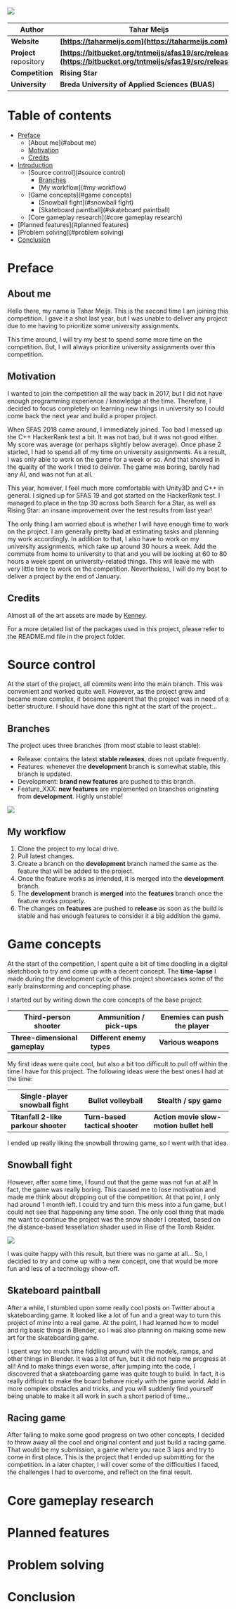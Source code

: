 # ![](Media/SFASLogo.png)

| Author                 | Tahar Meijs                                                  |
| ---------------------- | ------------------------------------------------------------ |
| **Website**            | **[https://taharmeijs.com](https://taharmeijs.com)**         |
| **Project** repository | **[https://bitbucket.org/tntmeijs/sfas19/src/release/](https://bitbucket.org/tntmeijs/sfas19/src/release/)** |
| **Competition**        | **Rising Star**                                              |
| **University**         | **Breda University of Applied Sciences (BUAS)**              |

# Table of contents

- [Preface](#preface)
  - [About me](#about me)
  - [Motivation](#motivation)
  - [Credits](#credits)
- [Introduction](#introduction)
  - [Source control](#source control)
    - [Branches](#branches)
    - [My workflow](#my workflow)
  - [Game concepts](#game concepts)
    - [Snowball fight](#snowball fight)
    - [Skateboard paintball](#skateboard paintball)
  - [Core gameplay research](#core gameplay research)
- [Planned features](#planned features)
- [Problem solving](#problem solving)
- [Conclusion](#conclusion)

# Preface

## About me

Hello there, my name is Tahar Meijs. This is the second time I am joining this competition. I gave it a shot last year, but I was unable to deliver any project due to me having to prioritize some university assignments.

This time around, I will try my best to spend some more time on the competition. But, I will always prioritize university assignments over this competition.

## Motivation

I wanted to join the competition all the way back in 2017, but I did not have enough programming experience / knowledge at the time. Therefore, I decided to focus completely on learning new things in university so I could come back the next year and build a proper project.

When SFAS 2018 came around, I immediately joined. Too bad I messed up the C++ HackerRank test a bit. It was not bad, but it was not good either. My score was average (or perhaps slightly below average). Once phase 2 started, I had to spend all of my time on university assignments. As a result, I was only able to work on the game for a week or so. And that showed in the quality of the work I tried to deliver. The game was boring, barely had any AI, and was not fun at all.

This year, however, I feel much more comfortable with Unity3D and C++ in general. I signed up for SFAS 19 and got started on the HackerRank test. I managed to place in the top 30 across both Search for a Star, as well as Rising Star: an insane improvement over the test results from last year!

The only thing I am worried about is whether I will have enough time to work on the project. I am generally pretty bad at estimating tasks and planning my work accordingly. In addition to that, I also have to work on my university assignments, which take up around 30 hours a week. Add the commute from home to university to that and you will be looking at 60 to 80 hours a week spent on university-related things. This will leave me with very little time to work on the competition. Nevertheless, I will do my best to deliver a project by the end of January.

## Credits

Almost all of the art assets are made by [Kenney](https://kenney.nl).

For a more detailed list of the packages used in this project, please refer to the README.md file in the project folder.

# Source control

At the start of the project, all commits went into the main branch. This was convenient and worked quite well. However, as the project grew and became more complex, it became apparent that the project was in need of a better structure. I should have done this right at the start of the project...

## Branches

The project uses three branches (from most stable to least stable):

- Release: contains the latest **stable releases**, does not update frequently.
- Features: whenever the **development** branch is somewhat stable, this branch is updated.
- Development: **brand new features** are pushed to this branch.
- Feature_XXX: **new features** are implemented on branches originating from **development**. Highly unstable!

![](Media/Branches.png)

## My workflow

1. Clone the project to my local drive.
2. Pull latest changes.
3. Create a branch on the **development** branch named the same as the feature that will be added to the project.
4. Once the feature works as intended, it is merged into the **development** branch.
5. The **development** branch is **merged** into the **features** branch once the feature works properly.
6. The changes on **features** are pushed to **release** as soon as the build is stable and has enough features to consider it a big addition the game.

# Game concepts

At the start of the competition, I spent quite a bit of time doodling in a digital sketchbook to try and come up with a decent concept. The **time-lapse** I made during the development cycle of this project showcases some of the early brainstorming and concepting phase.

I started out by writing down the core concepts of the base project:

| **Third-person shooter**       | **Ammunition / pick-ups** | **Enemies can push the player** |
| ------------------------------ | ------------------------- | ------------------------------- |
| **Three-dimensional gameplay** | **Different enemy types** | **Various weapons**             |

My first ideas were quite cool, but also a bit too difficult to pull off within the time I have for this project. The following ideas were the best ones I had at the time:

| Single-player snowball fight         | **Bullet volleyball**           | **Stealth / spy game**                   |
| ------------------------------------ | ------------------------------- | ---------------------------------------- |
| **Titanfall 2-like parkour shooter** | **Turn-based tactical shooter** | **Action movie slow-motion bullet hell** |

I ended up really liking the snowball throwing game, so I went with that idea.

## Snowball fight

However, after some time, I found out that the game was not fun at all! In fact, the game was really boring. This caused me to lose motivation and made me think about dropping out of the competition. At that point, I only had around 1 month left. I could try and turn this mess into a fun game, but I could not see that happening any time soon. The only cool thing that made me want to continue the project was the snow shader I created, based on the distance-based tessellation shader used in Rise of the Tomb Raider.

![](Media/dynamic_snow_mesh_throwing_balls.gif)

I was quite happy with this result, but there was no game at all... So, I decided to try and come up with a new concept, one that would be more fun and less of a technology show-off.

## Skateboard paintball

After a while, I stumbled upon some really cool posts on Twitter about a skateboarding game. It looked like a lot of fun and a great way to turn this project of mine into a real game. At the point, I had learned how to model and rig basic things in Blender, so I was also planning on making some new art for the skateboarding game.

I spent way too much time fiddling around with the models, ramps, and other things in Blender. It was a lot of fun, but it did not help me progress at all! And to make things even worse, after jumping into the code, I discovered that a skateboarding game was quite tough to build. In fact, it is really difficult to make the board behave nicely with the game world. Add in more complex obstacles and tricks, and you will suddenly find yourself being unable to make it all work in such a short period of time...

## Racing game

After failing to make some good progress on two other concepts, I decided to throw away all the cool and original content and just build a racing game. That would be my submission, a game where you race 3 laps and try to come in first place. This is the project that I ended up submitting for the competition. In a later chapter, I will cover some of the difficulties I faced, the challenges I had to overcome, and reflect on the final result.

# Core gameplay research

# Planned features

# Problem solving

# Conclusion